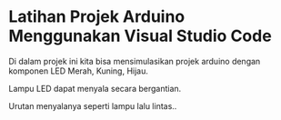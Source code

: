 # Latihan Projek Arduino Menggunakan Visual Studio Code

Di dalam projek ini kita bisa mensimulasikan projek arduino dengan komponen LED Merah, Kuning, Hijau.

Lampu LED dapat menyala secara bergantian.

Urutan menyalanya seperti lampu lalu lintas..

